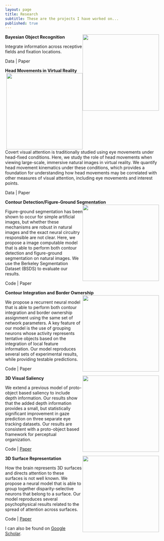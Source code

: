 ```yaml
---
layout: page
title: Research
subtitle: These are the projects I have worked on...
published: true
---
```

**Bayesian Object Recognition**
<img style="float: right;" src="http://brianhhu.github.io/img/Fig_BIAS.png" width="250">

Integrate information across receptive fields and fixation locations.

Data | Paper

**Head Movements in Virtual Reality**
<img style="float: right;" src="http://brianhhu.github.io/img/Fig_Head.png" width="250">

Covert visual attention is traditionally studied using eye movements under head-fixed conditions. Here, we study the role of head movements when viewing large-scale, immersive natural images in virtual reality. We quantify head movement kinematics under these conditions, which provides a foundation for understanding how head movements may be correlated with other measures of visual attention, including eye movements and interest points.

Data | Paper

**Contour Detection/Figure-Ground Segmentation**
<img style="float: right;" src="http://brianhhu.github.io/img/Fig_FG.png" width="250">

Figure-ground segmentation has been shown to occur for simple artificial images, but whether these mechanisms are robust in natural images and the exact neural circuitry responsible are not clear. Here, we propose a image computable model that is able to perform both contour detection and figure-ground segmentation on natural images. We use the Berkeley Segmentation Dataset (BSDS) to evaluate our results.

Code | Paper

**Contour Integration and Border Ownership**
<img style="float: right;" src="http://brianhhu.github.io/img/Fig_Contour.png" width="250">

We propose a recurrent neural model that is able to perform both contour integration and border ownership assignment using the same set of network parameters. A key feature of our model is the use of grouping neurons whose activity represents tentative objects based on the integration of local feature information. Our model reproduces several sets of experimental results, while providing testable predictions.

Code | Paper

**3D Visual Saliency**
<img style="float: right;" src="http://brianhhu.github.io/img/Fig_3DSaliency.png" width="250">

We extend a previous model of proto-object based saliency to include depth information. Our results show that the added depth information provides a small, but statistically significant improvement in gaze prediction on three separate eye tracking datasets. Our results are consistent with a proto-object based framework for perceptual organization.

Code | [Paper](http://brianhhu.github.io/files/Hu_etal16_3DSaliency.pdf)

**3D Surface Representation**
<img style="float: right;" src="http://brianhhu.github.io/img/Fig_3DSurface.png" width="250">

How the brain represents 3D surfaces and directs attention to these surfaces is not well known. We propose a neural model that is able to group together disparity-selective neurons that belong to a surface. Our model reproduces several psychophysical results related to the spread of attention across surfaces.

Code | [Paper](http://brianhhu.github.io/files/Hu_etal15_3DSurface.pdf)

I can also be found on [Google Scholar](https://scholar.google.com/citations?user=JNkLR8kAAAAJ&hl=en).
